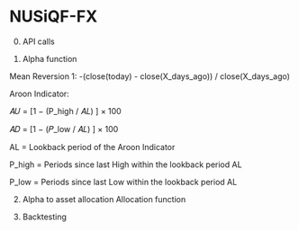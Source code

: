 # NUSiQF-FX

0. API calls


1. Alpha function


Mean Reversion 1: -(close(today) - close(X_days_ago)) / close(X_days_ago)

Aroon Indicator: 

𝐴𝑈 = [1 − (P_high / 𝐴𝐿) ] × 100

𝐴𝐷 = [1 − (𝑃_low / 𝐴𝐿) ] × 100

AL = Lookback period of the Aroon Indicator

P_high = Periods since last High within the lookback period AL

P_low = Periods since last Low within the lookback period AL


2. Alpha to asset allocation
Allocation function


3. Backtesting

